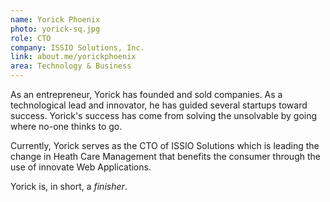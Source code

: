 ```yaml
---
name: Yorick Phoenix
photo: yorick-sq.jpg
role: CTO
company: ISSIO Solutions, Inc.
link: about.me/yorickphoenix
area: Technology & Business
---
```


As an entrepreneur, Yorick has founded and sold companies.  As a technological lead and innovator, he has guided several startups toward success. Yorick's success has come from solving the unsolvable by going where no-one thinks to go.

Currently, Yorick serves as the CTO of ISSIO Solutions which is leading the change in Heath Care Management that benefits the consumer through the use of innovate Web Applications.

Yorick is, in short, a *finisher*.

